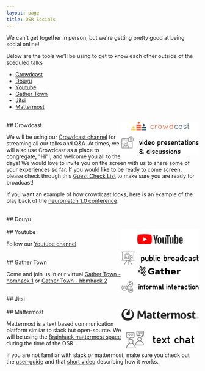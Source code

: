```yaml
---
layout: page
title: OSR Socials
---
```


We can't get together in person, but we're getting pretty good at being social online!

Below are the tools we'll be using to get to know each other outside of the sceduled talks

<!-- TOC -->

- [Crowdcast](#crowdcast)
- [Douyu](#douyu)
- [Youtube](#youtube)
- [Gather Town](#gather-town)
- [Jitsi](#jitsi)
- [Mattermost](#mattermost)

<!-- /TOC -->

<div id='crowdcast'></div><br>
## Crowdcast

<a href="https://www.crowdcast.io/ossig2019" _target="_blank">
  <img align="right" src="./img/fromFrantisek/crowdcast.png" alt="OD" width="40%">
</a>

We will be using our [Crowdcast channel](https://www.crowdcast.io/ossig2019) for streaming all our
talks and Q&A. At times, we will also use Crowdcast as a place to congregate, "Hi"!, and welcome you
 all to the days! We would love to invite you on the screen with us to share some of your experiences
  so far. If you would like to be ready to come screen, please check through this
  [Guest Check List](https://docs.crowdcast.io/en/articles/611711-guest-checklist) to make sure you
   are ready for broadcast!

If you want an example of how crowdcast looks, here is an example of the play back of the
[neuromatch 1.0 conference](https://www.crowdcast.io/e/neuromatch/9).



<div id='douyu'></div><br>
## Douyu

<!-- <a href=" _link_to_douyu_ " _target="_blank">
  <img align="right" src="./img/fromFrantisek/douyu.png" alt="OD" width="40%">
</a> -->



<div id='youtube'></div><br>
## Youtube

<a href="https://www.youtube.com/channel/UChvSitFvqGDeA1y7MJs4CGQ" _target="_blank">
  <img align="right" src="./img/fromFrantisek/youtube.png" alt="OD" width="40%">
</a>

Follow our [Youtube channel](https://www.youtube.com/channel/UChvSitFvqGDeA1y7MJs4CGQ).


<div id='gather-town'></div><br>
## Gather Town

<a href="https://gather.town/SNvy8sSrEU73UIDF/hbmhack" _target="_blank">
  <img align="right" src="./img/fromFrantisek/gather.png" alt="OD" width="40%">
</a>

Come and join us in our virtual [Gather Town - hbmhack 1](https://gather.town/SNvy8sSrEU73UIDF/hbmhack)
or [Gather Town - hbmhack 2](https://gather.town/f1QNy1MCI3fPFvNv/hbmhack-2)



<div id='jitsi'></div><br>
## Jitsi

<!-- <img align="right" src="./img/fromFrantisek/mattermost.png" alt="OD" width="40%"> -->



<div id='mattermost'></div><br>
## Mattermost

<a href="https://gather.town/SNvy8sSrEU73UIDF/hbmhack" _target="_blank">
  <img align="right" src="./img/fromFrantisek/mattermost.png" alt="OD" width="40%">
</a>

Mattermost is a text based communication platform similar to slack but open-source. We will be using
the [Brainhack mattermost space](https://mattermost.brainhack.org/brainhack/channels/town-square)
during the time of the OSR.

If you are not familiar with slack or mattermost, make sure you check out the
[user-guide](https://docs.mattermost.com/guides/user.html) and that
[short video](https://www.youtube.com/watch?v=eq4yEM5z5SY&list=PL-jqvaPsjQpMqnRgFEw_3fuGQbcVDTpaM&index=5) describing how it works.
